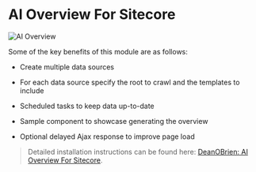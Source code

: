 # AI Overview For Sitecore

![AI Overview](https://deanobrien.uk/wp-content/uploads/2025/04/ai-overview-no-border.jpg)

Some of the key benefits of this module are as follows: 

 - Create multiple data sources
   
 - For each data source specify the root to crawl and the templates to include
   
 - Scheduled tasks to keep data up-to-date
   
 - Sample component to showcase generating the overview
   
 - Optional delayed Ajax response to improve page load

> Detailed installation instructions can be found here: [DeanOBrien: AI Overview For Sitecore](https://deanobrien.uk/ai-overview-for-sitecore-module/).
